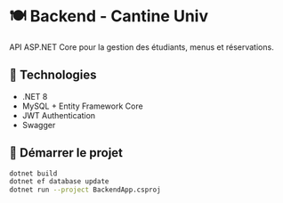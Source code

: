 # 🍽️ Backend - Cantine Univ

API ASP.NET Core pour la gestion des étudiants, menus et réservations.

## 🔧 Technologies
- .NET 8
- MySQL + Entity Framework Core
- JWT Authentication
- Swagger

## 🚀 Démarrer le projet

```bash
dotnet build
dotnet ef database update
dotnet run --project BackendApp.csproj
